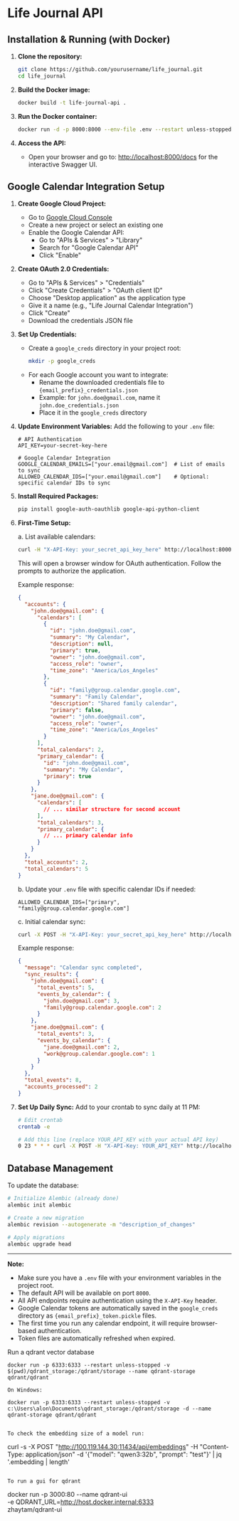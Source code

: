 # Life Journal API

## Installation & Running (with Docker)

1. **Clone the repository:**
   ```sh
   git clone https://github.com/yourusername/life_journal.git
   cd life_journal
   ```

2. **Build the Docker image:**
   ```sh
   docker build -t life-journal-api .
   ```

3. **Run the Docker container:**
   ```sh
   docker run -d -p 8000:8000 --env-file .env --restart unless-stopped --name journal life-journal-api
   ```

4. **Access the API:**
   - Open your browser and go to: [http://localhost:8000/docs](http://localhost:8000/docs) for the interactive Swagger UI.

## Google Calendar Integration Setup

1. **Create Google Cloud Project:**
   - Go to [Google Cloud Console](https://console.cloud.google.com/)
   - Create a new project or select an existing one
   - Enable the Google Calendar API:
     - Go to "APIs & Services" > "Library"
     - Search for "Google Calendar API"
     - Click "Enable"

2. **Create OAuth 2.0 Credentials:**
   - Go to "APIs & Services" > "Credentials"
   - Click "Create Credentials" > "OAuth client ID"
   - Choose "Desktop application" as the application type
   - Give it a name (e.g., "Life Journal Calendar Integration")
   - Click "Create"
   - Download the credentials JSON file

3. **Set Up Credentials:**
   - Create a `google_creds` directory in your project root:
     ```sh
     mkdir -p google_creds
     ```
   - For each Google account you want to integrate:
     - Rename the downloaded credentials file to `{email_prefix}_credentials.json`
     - Example: for `john.doe@gmail.com`, name it `john.doe_credentials.json`
     - Place it in the `google_creds` directory

4. **Update Environment Variables:**
   Add the following to your `.env` file:
   ```
   # API Authentication
   API_KEY=your-secret-key-here

   # Google Calendar Integration
   GOOGLE_CALENDAR_EMAILS=["your.email@gmail.com"]  # List of emails to sync
   ALLOWED_CALENDAR_IDS=["your.email@gmail.com"]    # Optional: specific calendar IDs to sync
   ```

5. **Install Required Packages:**
   ```sh
   pip install google-auth-oauthlib google-api-python-client
   ```

6. **First-Time Setup:**
   
   a. List available calendars:
   ```sh
   curl -H "X-API-Key: your_secret_api_key_here" http://localhost:8000/calendar/calendars
   ```
   This will open a browser window for OAuth authentication. Follow the prompts to authorize the application.

   Example response:
   ```json
   {
     "accounts": {
       "john.doe@gmail.com": {
         "calendars": [
           {
             "id": "john.doe@gmail.com",
             "summary": "My Calendar",
             "description": null,
             "primary": true,
             "owner": "john.doe@gmail.com",
             "access_role": "owner",
             "time_zone": "America/Los_Angeles"
           },
           {
             "id": "family@group.calendar.google.com",
             "summary": "Family Calendar",
             "description": "Shared family calendar",
             "primary": false,
             "owner": "john.doe@gmail.com",
             "access_role": "owner",
             "time_zone": "America/Los_Angeles"
           }
         ],
         "total_calendars": 2,
         "primary_calendar": {
           "id": "john.doe@gmail.com",
           "summary": "My Calendar",
           "primary": true
         }
       },
       "jane.doe@gmail.com": {
         "calendars": [
           // ... similar structure for second account
         ],
         "total_calendars": 3,
         "primary_calendar": {
           // ... primary calendar info
         }
       }
     },
     "total_accounts": 2,
     "total_calendars": 5
   }
   ```

   b. Update your `.env` file with specific calendar IDs if needed:
   ```
   ALLOWED_CALENDAR_IDS=["primary", "family@group.calendar.google.com"]
   ```

   c. Initial calendar sync:
   ```sh
   curl -X POST -H "X-API-Key: your_secret_api_key_here" http://localhost:8000/calendar/sync-today
   ```

   Example response:
   ```json
   {
     "message": "Calendar sync completed",
     "sync_results": {
       "john.doe@gmail.com": {
         "total_events": 5,
         "events_by_calendar": {
           "john.doe@gmail.com": 3,
           "family@group.calendar.google.com": 2
         }
       },
       "jane.doe@gmail.com": {
         "total_events": 3,
         "events_by_calendar": {
           "jane.doe@gmail.com": 2,
           "work@group.calendar.google.com": 1
         }
       }
     },
     "total_events": 8,
     "accounts_processed": 2
   }
   ```

7. **Set Up Daily Sync:**
   Add to your crontab to sync daily at 11 PM:
   ```sh
   # Edit crontab
   crontab -e
   
   # Add this line (replace YOUR_API_KEY with your actual API key)
   0 23 * * * curl -X POST -H "X-API-Key: YOUR_API_KEY" http://localhost:8000/calendar/sync-today
   ```

## Database Management

To update the database:

```sh
# Initialize Alembic (already done)
alembic init alembic

# Create a new migration
alembic revision --autogenerate -m "description_of_changes"

# Apply migrations
alembic upgrade head
```

---

**Note:**  
- Make sure you have a `.env` file with your environment variables in the project root.
- The default API will be available on port `8000`.
- All API endpoints require authentication using the `X-API-Key` header.
- Google Calendar tokens are automatically saved in the `google_creds` directory as `{email_prefix}_token.pickle` files.
- The first time you run any calendar endpoint, it will require browser-based authentication.
- Token files are automatically refreshed when expired.


Run a qdrant vector database

```
docker run -p 6333:6333 --restart unless-stopped -v $(pwd)/qdrant_storage:/qdrant/storage --name qdrant-storage qdrant/qdrant

On Windows:

docker run -p 6333:6333 --restart unless-stopped -v c:\Users\alon\Documents\qdrant_storage:/qdrant/storage -d --name qdrant-storage qdrant/qdrant


To check the embedding size of a model run:

```
curl -s -X POST "http://100.119.144.30:11434/api/embeddings" -H "Content-Type: application/json" -d '{"model": "qwen3:32b", "prompt": "test"}' | jq '.embedding | length'
```

To run a gui for qdrant

```
docker run -p 3000:80 --name qdrant-ui \
  -e QDRANT_URL=http://host.docker.internal:6333 \
  zhaytam/qdrant-ui
```